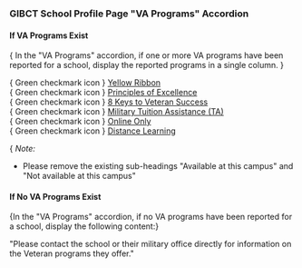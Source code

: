 ### GIBCT School Profile Page "VA Programs" Accordion

#### If VA Programs Exist

{ In the "VA Programs" accordion, if one or more VA programs have been reported for a school, display the reported programs in a single column. }

{ Green checkmark icon } [Yellow Ribbon]()  
{ Green checkmark icon } [Principles of Excellence]()  
{ Green checkmark icon } [8 Keys to Veteran Success]()  
{ Green checkmark icon } [Military Tuition Assistance (TA)]()  
{ Green checkmark icon } [Online Only]()  
{ Green checkmark icon } [Distance Learning]()  

{ *Note:* 
* Please remove the existing sub-headings "Available at this campus" and "Not available at this campus"


#### If No VA Programs Exist

{In the "VA Programs" accordion, if no VA programs have been reported for a school, display the following content:}

"Please contact the school or their military office directly for information on the Veteran programs they offer."  
